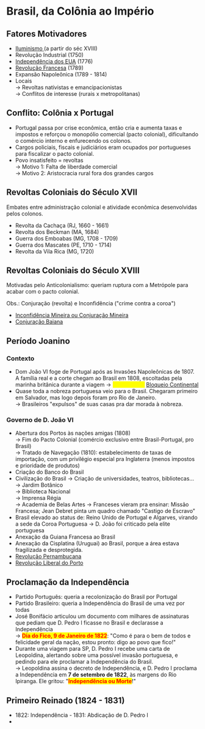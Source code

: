 # Brasil, da Colônia ao Império

## Fatores Motivadores

* [Iluminismo ](../../idade-moderna/iluminismo-e-liberalismo.md)(a partir do séc XVIII)
* Revolução Industrial (1750)
* [Independência dos EUA](../../idade-moderna/independencia-das-13-colonias-ou-revolucao-americana.md) (1776)
* [Revolução Francesa](../../idade-contemporanea/revolucao-francesa/) (1789)
* Expansão Napoleônica (1789 - 1814)
* Locais\
  \-> Revoltas nativistas e emancipacionistas \
  \-> Conflitos de interesse (rurais x metropolitanas)

## Conflito: Colônia x Portugal

* Portugal passa por crise econômica, então cria e aumenta taxas e impostos e reforçou o monopólio comercial (pacto colonial), dificultando o comércio interno e enfurecendo os colonos.
* Cargos policiais, fiscais e judiciários eram ocupados por portugueses para fiscalizar o pacto colonial.
* Povo insatisfeito = revoltas \
  \-> Motivo 1: Falta de liberdade comercial \
  \-> Motivo 2: Aristocracia rural fora dos grandes cargos

## Revoltas Coloniais do Século XVII

Embates entre administração colonial e atividade econômica desenvolvidas pelos colonos.

* Revolta da Cachaça (RJ, 1660 - 1661)
* Revolta dos Beckman (MA, 1684)
* Guerra dos Emboabas (MG, 1708 - 1709)
* Guerra dos Mascates (PE, 1710 - 1714)
* Revolta da Vila Rica (MG, 1720)

## Revoltas Coloniais do Século XVIII

Motivadas pelo Anticolonialismo: queriam ruptura com a Metrópole para acabar com o pacto colonial.&#x20;

Obs.: Conjuração (revolta) e Inconfidência ("crime contra a coroa")

* [Inconfidência Mineira ou Conjuração Mineira](inconfidencia-mineira.md)
* [Conjuração Baiana](conjuracao-baiana-1798.md)

## Período Joanino

### &#x20;Contexto

* Dom João VI foge de Portugal após as Invasões Napoleônicas de 1807. A família real e a corte chegam ao Brasil em 1808, escoltadas pela marinha britânica durante a viagem -> <mark style="color:yellow;">Ver também:</mark> [Bloqueio Continental](../../idade-contemporanea/revolucao-francesa/bloqueio-continental.md)
* Quase toda a nobreza portuguesa veio para o Brasil. Chegaram primeiro em Salvador, mas logo depois foram pro Rio de Janeiro. \
  \-> Brasileiros "expulsos" de suas casas pra dar morada à nobreza.

### Governo de D. João VI

* Abertura dos Portos às nações amigas (1808)\
  \-> Fim do Pacto Colonial (comércio exclusivo entre Brasil-Portugal, pro Brasil) \
  \-> Tratado de Navegação (1810): estabelecimento de taxas de importação, com um privilégio especial pra Inglaterra (menos impostos e prioridade de produtos)
* Criação do Banco do Brasil
* Civilização do Brasil -> Criação de universidades, teatros, bibliotecas... \
  \-> Jardim Botânico \
  \-> Biblioteca Nacional \
  \-> Imprensa Régia \
  \-> Academia de Belas Artes -> Franceses vieram pra ensinar: Missão Francesa; Jean Debret pinta um quadro chamado "Castigo de Escravo"
* Brasil elevado ao status de: Reino Unido de Portugal e Algarves, virando a sede da Coroa Portuguesa -> D. João foi criticado pela elite portuguesa
* Anexação da Guiana Francesa ao Brasil
* Anexação da Cisplatina (Uruguai) ao Brasil, porque a área estava fragilizada e desprotegida.
* [Revolução Pernambucana](../brasil-da-colonia-ao-imperio/revolucao-pernambucana-1816.md)
* [Revolução Liberal do Porto](../brasil-da-colonia-ao-imperio/revolucao-do-porto-1821.md)

## Proclamação da Independência

* Partido Português: queria a recolonização do Brasil por Portugal
* Partido Brasileiro: queria a Independência do Brasil de uma vez por todas
* José Bonifácio articulou um documento com milhares de assinaturas que pediam que D. Pedro I ficasse no Brasil e declarasse a Independência \
  \-> <mark style="color:red;">**Dia do Fico, 9 de Janeiro de 1822**</mark>: "Como é para o bem de todos e felicidade geral da nação, estou pronto: digo ao povo que fico!"
* Durante uma viagem para SP, D. Pedro I recebe uma carta de Leopoldina, alertando sobre uma possível invasão portuguesa, e pedindo para ele proclamar a Independência do Brasil.\
  \-> Leopoldina assina o decreto de Independência, e D. Pedro I proclama a Independência em **7 de setembro de 1822**, às margens do Rio Ipiranga. Ele gritou: "<mark style="color:red;">**Independência ou Morte**</mark>!"

## Primeiro Reinado (1824 - 1831)

* 1822: Independência - 1831: Abdicação de D. Pedro I
* &#x20;
